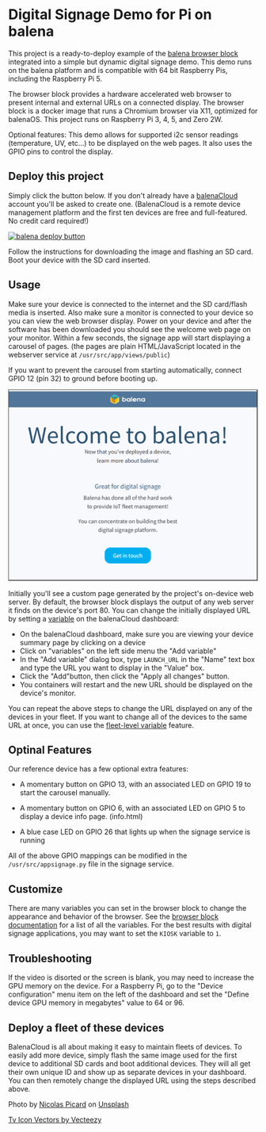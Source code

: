 # Digital Signage Demo for Pi on balena


This project is a ready-to-deploy example of the [balena browser block](https://github.com/balena-labs-projects/browser) integrated into a simple but dynamic digital signage demo. This demo runs on the balena platform and is compatible with 64 bit Raspberry Pis, including the Raspberry Pi 5.

The browser block provides a hardware accelerated web browser to present internal and external URLs on a connected display. The browser block is a docker image that runs a Chromium browser via X11, optimized for balenaOS. This project runs on Raspberry Pi 3, 4, 5, and Zero 2W.

Optional features:
This demo allows for supported i2c sensor readings (temperature, UV, etc...) to be displayed on the web pages. It also uses the GPIO pins to control the display.


## Deploy this project

Simply click the button below. If you don't already have a [balenaCloud](https://www.balena.io/) account you'll be asked to create one. (BalenaCloud is a remote device management platform and the first ten devices are free and full-featured. No credit card required!)

[![balena deploy button](https://www.balena.io/deploy.svg)](https://dashboard.balena-cloud.com/deploy?repoUrl=https://github.com/alanb128/pi-digital-signage-demo)

Follow the instructions for downloading the image and flashing an SD card. Boot your device with the SD card inserted.

## Usage

Make sure your device is connected to the internet and the SD card/flash media is inserted. Also make sure a monitor is connected to your device so you can view the web browser display. Power on your device and after the software has been downloaded you should see the welcome web page on your monitor. Within a few seconds, the signage app will start displaying a carousel of pages. (the pages are plain HTML/JavaScript located in the webserver service at `/usr/src/app/views/public`)


If you want to prevent the carousel from starting automatically, connect GPIO 12 (pin 32) to ground before booting up.

<img src="screen.png">

Initially you'll see a custom page generated by the project's on-device web server. By default, the browser block displays the output of any web server it finds on the device's port 80. You can change the initially displayed URL by setting a [variable](https://docs.balena.io/learn/manage/variables/) on the balenaCloud dashboard:

- On the balenaCloud dashboard, make sure you are viewing your device summary page by clicking on a device
- Click on "variables" on the left side menu the "Add variable"
- In the "Add variable" dialog box, type `LAUNCH_URL` in the "Name" text box and type the URL you want to display in the "Value" box.
- Click the "Add"button, then click the "Apply all changes" button.
- You containers will restart and the new URL should be displayed on the device's monitor.

You can repeat the above steps to change the URL displayed on any of the devices in your fleet. If you want to change all of the devices to the same URL at once, you can use the [fleet-level variable](https://docs.balena.io/learn/manage/variables/#fleet-wide-variables) feature.

## Optinal Features

Our reference device has a few optional extra features:

- A momentary button on GPIO 13, with an associated LED on GPIO 19 to start the carousel manually.

- A momentary button on GPIO 6, with an associated LED on GPIO 5 to display a device info page. (info.html)

- A blue case LED on GPIO 26 that lights up when the signage service is running

All of the above GPIO mappings can be modified in the `/usr/src/appsignage.py` file in the signage service.

## Customize

There are many variables you can set in the browser block to change the appearance and behavior of the browser. See the [browser block documentation](https://github.com/balena-labs-projects/browser?tab=readme-ov-file#environment-variables) for a list of all the variables. For the best results with digital signage applications, you may want to set the `KIOSK` variable to `1`.

## Troubleshooting

If the video is disorted or the screen is blank, you may need to increase the GPU memory on the device. For a Raspberry Pi, go to the "Device configuration" menu item on the left of the dashboard and set the "Define device GPU memory in megabytes" value to 64 or 96.

## Deploy a fleet of these devices

BalenaCloud is all about making it easy to maintain fleets of devices. To easily add more device, simply flash the same image used for the first device to additional SD cards and boot additional devices. They will all get their own unique ID and show up as separate devices in your dashboard. You can then remotely change the displayed URL using the steps described above. 


Photo by <a href="https://unsplash.com/@artnok?utm_content=creditCopyText&utm_medium=referral&utm_source=unsplash">Nicolas Picard</a> on <a href="https://unsplash.com/photos/selective-focus-photography-of-spiderweb--lp8sTmF9HA?utm_content=creditCopyText&utm_medium=referral&utm_source=unsplash">Unsplash</a>

<a href="https://www.vecteezy.com/free-vector/tv-icon">Tv Icon Vectors by Vecteezy</a>
  
